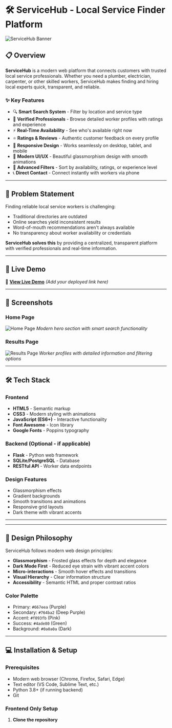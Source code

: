 # 🛠️ ServiceHub - Local Service Finder Platform

![ServiceHub Banner](https://via.placeholder.com/1200x300/667eea/ffffff?text=ServiceHub+-+Connect+with+Local+Experts)

## 📋 Overview

**ServiceHub** is a modern web platform that connects customers with trusted local service professionals. Whether you need a plumber, electrician, carpenter, or other skilled workers, ServiceHub makes finding and hiring local experts quick, transparent, and reliable.

### ✨ Key Features

- 🔍 **Smart Search System** - Filter by location and service type
- 👷 **Verified Professionals** - Browse detailed worker profiles with ratings and experience
- ⚡ **Real-Time Availability** - See who's available right now
- ⭐ **Ratings & Reviews** - Authentic customer feedback on every profile
- 📱 **Responsive Design** - Works seamlessly on desktop, tablet, and mobile
- 🎨 **Modern UI/UX** - Beautiful glassmorphism design with smooth animations
- 🔧 **Advanced Filters** - Sort by availability, ratings, or experience level
- 📞 **Direct Contact** - Connect instantly with workers via phone

---

## 🎯 Problem Statement

Finding reliable local service workers is challenging:
- Traditional directories are outdated
- Online searches yield inconsistent results
- Word-of-mouth recommendations aren't always available
- No transparency about worker availability or credentials

**ServiceHub solves this** by providing a centralized, transparent platform with verified professionals and real-time information.

---

## 🚀 Live Demo

🔗 **[View Live Demo](#)** *(Add your deployed link here)*

---

## 📸 Screenshots

### Home Page
![Home Page](screenshots/home.png)
*Modern hero section with smart search functionality*

### Results Page
![Results Page](screenshots/results.png)
*Worker profiles with detailed information and filtering options*

---

## 🛠️ Tech Stack

### Frontend
- **HTML5** - Semantic markup
- **CSS3** - Modern styling with animations
- **JavaScript (ES6+)** - Interactive functionality
- **Font Awesome** - Icon library
- **Google Fonts** - Poppins typography

### Backend (Optional - if applicable)
- **Flask** - Python web framework
- **SQLite/PostgreSQL** - Database
- **RESTful API** - Worker data endpoints

### Design Features
- Glassmorphism effects
- Gradient backgrounds
- Smooth transitions and animations
- Responsive grid layouts
- Dark theme with vibrant accents

---
---

## 🎨 Design Philosophy

ServiceHub follows modern web design principles:

- **Glassmorphism** - Frosted glass effects for depth and elegance
- **Dark Mode First** - Reduced eye strain with vibrant accent colors
- **Micro-interactions** - Smooth hover effects and transitions
- **Visual Hierarchy** - Clear information structure
- **Accessibility** - Semantic HTML and proper contrast ratios

### Color Palette
- Primary: `#667eea` (Purple)
- Secondary: `#764ba2` (Deep Purple)
- Accent: `#f093fb` (Pink)
- Success: `#4ade80` (Green)
- Background: `#0a0a0a` (Dark)

---

## 💻 Installation & Setup

### Prerequisites
- Modern web browser (Chrome, Firefox, Safari, Edge)
- Text editor (VS Code, Sublime Text, etc.)
- Python 3.8+ (if running backend)
- Git

### Frontend Only Setup

1. **Clone the repository**
```bash
